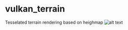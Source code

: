 # vulkan_terrain
Tesselated terrain rendering based on heighmap
![alt text](https://i.imgur.com/EZ5lyqo.png)
